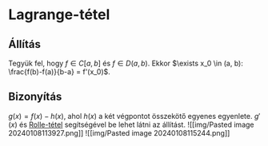 # Lagrange-tétel

## Állítás
Tegyük fel, hogy $f \in C[a, b]$ és $f \in D(a, b)$. Ekkor $\exists x_0 \in (a, b): \frac{f(b)-f(a)}{b-a} = f'(x_0)$.
## Bizonyítás
$g(x)=f(x)-h(x)$, ahol $h(x)$ a két végpontot összekötő egyenes egyenlete. $g'(x)$ és [Rolle-tétel](rolle-tetel.md) segítségével be lehet látni az állítást.
![[img/Pasted image 20240108113927.png]]
![[img/Pasted image 20240108115244.png]]
